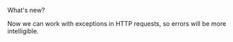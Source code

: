 What's new?

Now we can work with exceptions in HTTP requests, so errors will be more intelligible.
